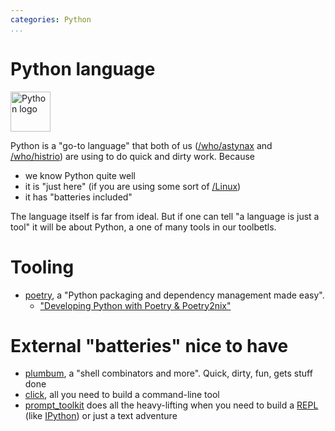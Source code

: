 ```yaml
---
categories: Python
...
```


# Python language

<img src="https://www.python.org/static/img/python-logo.png" alt="Python logo" style="height: 64px">

Python is a "go-to language" that both of us ([/who/astynax]() and [/who/histrio]()) are using to do quick and dirty work. Because

- we know Python quite well
- it is "just here" (if you are using some sort of [/Linux]())
- it has "batteries included"

The language itself is far from ideal. But if one can tell "a language is just a tool" it will be about Python, a one of many tools in our toolbetls.

# Tooling

- [poetry](https://python-poetry.org/), a "Python packaging and dependency management made easy".
  - ["Developing Python with Poetry & Poetry2nix"](https://www.tweag.io/blog/2020-08-12-poetry2nix/)

# External "batteries" nice to have

- [plumbum](https://plumbum.readthedocs.io), a "shell combinators and more". Quick, dirty, fun, gets stuff done
- [click](https://click.palletsprojects.com), all you need to build a command-line tool
- [prompt_toolkit](https://python-prompt-toolkit.readthedocs.io) does all the heavy-lifting when you need to build a [REPL](https://en.wikipedia.org/wiki/Read%E2%80%93eval%E2%80%93print_loop) (like [IPython](https://ipython.readthedocs.io)) or just a text adventure
